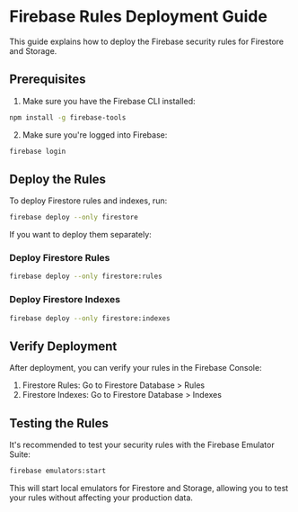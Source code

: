 # Firebase Rules Deployment Guide

This guide explains how to deploy the Firebase security rules for Firestore and Storage.

## Prerequisites

1. Make sure you have the Firebase CLI installed:
```bash
npm install -g firebase-tools
```

2. Make sure you're logged into Firebase:
```bash
firebase login
```

## Deploy the Rules

To deploy Firestore rules and indexes, run:

```bash
firebase deploy --only firestore
```

If you want to deploy them separately:

### Deploy Firestore Rules
```bash
firebase deploy --only firestore:rules
```

### Deploy Firestore Indexes
```bash
firebase deploy --only firestore:indexes
```

## Verify Deployment

After deployment, you can verify your rules in the Firebase Console:

1. Firestore Rules: Go to Firestore Database > Rules
2. Firestore Indexes: Go to Firestore Database > Indexes

## Testing the Rules

It's recommended to test your security rules with the Firebase Emulator Suite:

```bash
firebase emulators:start
```

This will start local emulators for Firestore and Storage, allowing you to test your rules without affecting your production data.
